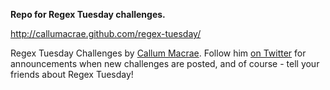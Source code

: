 **Repo for Regex Tuesday challenges.**

http://callumacrae.github.com/regex-tuesday/

Regex Tuesday Challenges by [Callum Macrae](http://lynx.io/). Follow him [on Twitter](http://twitter.com/callumacrae) for announcements when new challenges are posted, and of course - tell your friends about Regex Tuesday!
